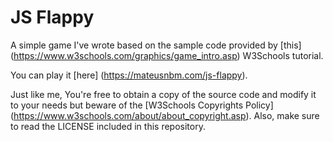 # JS Flappy

A simple game I've wrote based on the sample code provided by [this] (https://www.w3schools.com/graphics/game_intro.asp) W3Schools tutorial.

You can play it [here] (https://mateusnbm.com/js-flappy).

Just like me, You're free to obtain a copy of the source code and modify it to your needs but beware of the [W3Schools Copyrights Policy] (https://www.w3schools.com/about/about_copyright.asp). Also, make sure to read the LICENSE included in this repository.
